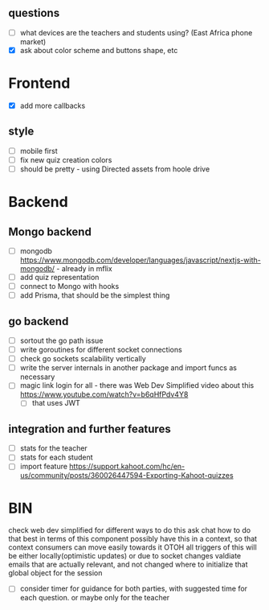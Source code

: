 ## questions
- [ ] what devices are the teachers and students using? (East Africa phone market)
- [x] ask about color scheme and buttons shape, etc

# Frontend
- [x] add more callbacks

## style
- [ ] mobile first
- [ ] fix new quiz creation colors
- [ ] should be pretty - using Directed assets from hoole drive

# Backend
## Mongo backend
- [ ] mongodb https://www.mongodb.com/developer/languages/javascript/nextjs-with-mongodb/ - already in mflix
- [ ] add quiz representation
- [ ] connect to Mongo with hooks
- [ ] add Prisma, that should be the simplest thing

## go backend
- [ ] sortout the go path issue
- [ ] write goroutines for different socket connections
- [ ] check go sockets scalability vertically
- [ ] write the server internals in another package and import funcs as necessary
- [ ] magic link login for all - there was Web Dev Simplified video about this https://www.youtube.com/watch?v=b6qHfPdv4Y8
  - [ ] that uses JWT

## integration and further features
- [ ] stats for the teacher
- [ ] stats for each student
- [ ] import feature https://support.kahoot.com/hc/en-us/community/posts/360026447594-Exporting-Kahoot-quizzes

# BIN
check web dev simplified for different ways to do this
ask chat how to do that best in terms of this component
possibly have this in a context, so that context consumers can move easily towards it
OTOH all triggers of this will be either locally(optimistic updates) or due to socket changes
valdiate emails that are actually relevant, and not changed
where to initialize that global object for the session

- [ ] consider timer for guidance for both parties, with suggested time for each question. or maybe only for the teacher